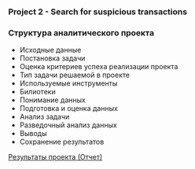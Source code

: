 ### Project 2 - Search for suspicious transactions

### Структура аналитического проекта

- Исходные данные
- Постановка задачи
- Оценка критериев успеха реализации проекта
- Тип задачи решаемой в проекте
- Используемые инструменты
- Билиотеки
- Понимание данных
- Подготовка и оценка данных
- Анализ задачи
- Разведочный анализ данных
- Выводы
- Сохранение результатов

[Результаты проекта (Отчет)](https://www.notion.so/Inca-Digital-f6a30f35599b49f090bacd39fe1854cb)
